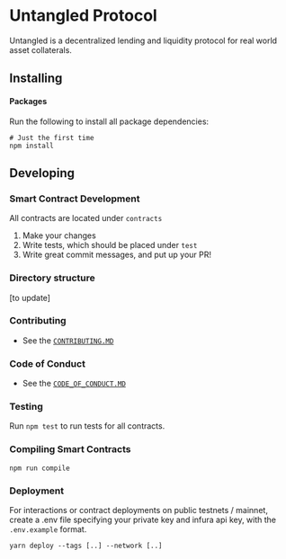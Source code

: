 # Untangled Protocol

Untangled is a decentralized lending and liquidity protocol for real world asset collaterals.

## Installing

#### Packages

Run the following to install all package dependencies:

```shell
# Just the first time
npm install
```

## Developing

### Smart Contract Development

All contracts are located under `contracts`

1. Make your changes
2. Write tests, which should be placed under `test`
3. Write great commit messages, and put up your PR!

### Directory structure

[to update]

### Contributing

- See the [`CONTRIBUTING.MD`](./CONTRIBUTING.MD)

### Code of Conduct

- See the [`CODE_OF_CONDUCT.MD`](./CODE_OF_CONDUCT.MD)

### Testing

Run `npm test` to run tests for all contracts.

### Compiling Smart Contracts

```
npm run compile
```

### Deployment

For interactions or contract deployments on public testnets / mainnet, create a .env file specifying your private key and infura api key, with the `.env.example` format.

```
yarn deploy --tags [..] --network [..]
```
